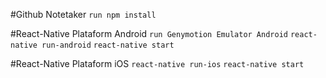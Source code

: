 #Github Notetaker
`run npm install`

#React-Native Plataform Android
`run Genymotion Emulator Android`
`react-native run-android`
`react-native start`

#React-Native Plataform iOS
`react-native run-ios`
`react-native start`
